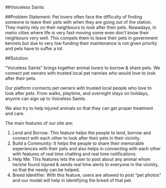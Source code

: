##Voiceless Saints

##Problem Statement:
Pet lovers often face the difficulty of finding someone to leave their pets with when they are going out of the station. 
They mainly rely on their neighbours to look after their pets. 
Nowadays, in metro cities where life is very fast-moving some even don’t know their neighbours very well. 
This compels them to leave their pets in government kennels but due to very low funding their maintenance is not given priority and pets have to suffer a lot. 

##Solution:

"Voiceless Saints" brings together animal lovers to borrow & share pets. 
We connect pet owners with trusted local pet nannies who would love to look after their pets.

Our platform connects pet owners with trusted local people who love to look after pets. 
From walks, playtime, and overnight stays on holidays, anyone can sign up to Voiceless Saints.

We also try to help injured animals so that they can get proper treatment and care. 

The main features of our site are:
1. Lend and Borrow: This feature helps the people to lend, borrow and connect with each other to look after their  pets in their vicinity.
2. Build a Community: It helps the people to share their memorable experiences with their pets and also helps in connecting with each other with features of real time chatting 
and real time notifications.
3. Help Me: This features lets the user to post about any animal whom he/she found injured & sends real time alerts to everyone in the vicinity, 
so that the needy can be helped.
4. Breed Identifier: With this feature, users are allowed to post “pet photos” and our model will help in identifying the breed of that pet.
